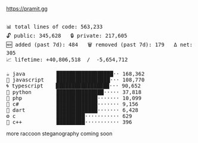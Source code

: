 https://pramit.gg
 <!-- LANGUAGES BREAKDOWN START -->
<pre><code style="font-family: monospace; font-size: 14px;">
📊 total lines of code: 563,233
🔓 public: 345,628   🔒 private: 217,605
🆕 added (past 7d): 484   🗑️ removed (past 7d): 179   Δ net: 305
📈 lifetime: +40,806,518  /  -5,654,712

☕ java          ██████████████████·· 168,362
💛 javascript    █████████████████··· 108,770
🌀 typescript    █████████████████··· 90,652
🐍 python        ███████████████····· 37,818
🐘 php           █████████████······· 10,099
🔧 c#            █████████████······· 9,156
🎯 dart          █████████████······· 6,428
⚙️ c             █████████··········· 629
🧩 c++           █████████··········· 396
</code></pre>
 <!-- LANGUAGES BREAKDOWN END -->
more raccoon steganography coming soon
